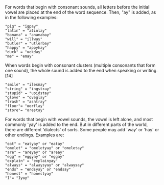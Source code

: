 
For words that begin with consonant sounds, all letters before the initial vowel are placed at the end of the word 
sequence. Then, "ay" is added, as in the following examples:

    "pig" = "igpay"
    "latin" = "atinlay"
    "banana" = "ananabay"
    "will" = "illway"
    "butler" = "utlerbay"
    "happy" = "appyhay"
    "duck" = "uckday"
    "me" = "emay"

When words begin with consonant clusters (multiple consonants that form one sound), the whole sound is added to the
end when speaking or writing.[14]

    "smile" = "ilesmay"
    "string" = "ingstray"
    "stupid" = "upidstay"
    "glove" = "oveglay"
    "trash" = "ashtray"
    "floor"= "oorflay"
    "store"= "orestay"


For words that begin with vowel sounds, the vowel is left alone, and most commonly 'yay' is added to the end. 
But in different parts of the world, there are different 'dialects' of sorts. Some people may add 'way' or 'hay' or 
other endings. Examples are:

    "eat" = "eatyay" or "eatay"
    "omelet" = "omeletyay" or "omeletay"
    "are" = "areyay" or "areay"
    "egg" = "eggyay" or "eggay"
    "explain" = "explainyay"
    "always" = "alwaysyay" or "alwaysay"
    "ends" = "endsyay" or "endsay"
    "honest" = "honestyay"
    "I"= "Iyay"

